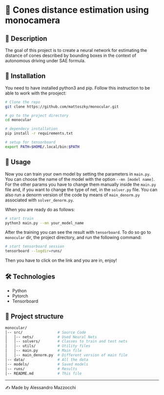 # 📌 Cones distance estimation using monocamera 

## 📖 Description
The goal of this project is to create a neural network for estimating the distance of cones described by bounding boxes in the context of autonomous driving under SAE formula.

## 🚀 Installation
You need to have installed python3 and pip.
Follow this instruction to be able to work with the prooject:
```bash
# Clone the repo
git clone https://github.com/mattoszky/monocular.git

# go to the project directory
cd monocular

# dependecy installation
pip install -r requirements.txt

# setup for tensorboard
export PATH=$HOME/.local/bin:$PATH
```

## 🔧 Usage
Now you can train your own model by setting the parameters in ```main.py```.
You can choose the name of the model with the option ```--mn [model name]```.
For the other params you have to change them manually inside the ```main.py``` file and, if you want to change the type of net, in the ```solver.py``` file.
You can also run a denorm version of the code by means of `main_denorm.py` associated with `solver_denorm.py`.

When you are ready do as follows:

```bash
# start train
python3 main.py --mn your_model_name
```

After the training you can see the result with `tensorboard`. To do so go to `monocular` dir, the project directory, and run the following command:

```bash
# start tensorboard session
tensorboard --logdir=runs/
```
Then you have to click on the link and you are in, enjoy!

## 🛠 Technologies
- Python
- Pytorch
- Tensorboard

## 📂 Project structure
```bash
monocular/
│-- src/                # Source Code
│   │-- nets/           # Used Neural Nets
│   │-- solvers/        # Classes to train and test nets
│   │-- utils/          # Utility files
│   │-- main.py         # Main file
│   │-- main_denorm.py  # Different version of main file
│-- data/               # All the data
│-- models/             # Saved models
│-- runs/               # Results
│-- README.md           # This file
```

---
✍ Made by Alessandro Mazzocchi
